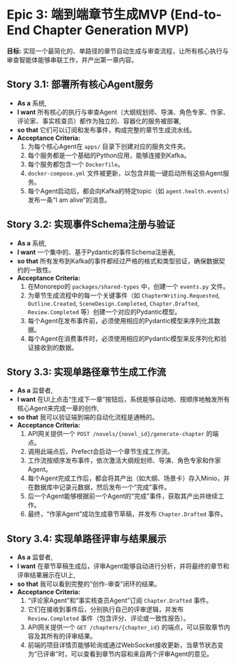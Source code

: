 # Epic 3: 端到端章节生成MVP (End-to-End Chapter Generation MVP)

**目标:** 实现一个最简化的、单路径的章节自动生成与审查流程，让所有核心执行与审查智能体能够串联工作，并产出第一章内容。

## Story 3.1: 部署所有核心Agent服务

*   **As a** 系统,
*   **I want** 所有核心的执行与审查Agent（大纲规划师、导演、角色专家、作家、评论家、事实核查员）都作为独立的、容器化的服务被部署,
*   **so that** 它们可以订阅和发布事件，构成完整的章节生成流水线。
*   **Acceptance Criteria:**
    1.  为每个核心Agent在 `apps/` 目录下创建对应的服务文件夹。
    2.  每个服务都是一个基础的Python应用，能够连接到Kafka。
    3.  每个服务都包含一个 `Dockerfile`。
    4.  `docker-compose.yml` 文件被更新，以包含并能一键启动所有这些Agent服务。
    5.  每个Agent启动后，都会向Kafka的特定topic（如 `agent.health.events`）发布一条“I am alive”的消息。

## Story 3.2: 实现事件Schema注册与验证

*   **As a** 系统,
*   **I want** 一个集中的、基于Pydantic的事件Schema注册表,
*   **so that** 所有发布到Kafka的事件都经过严格的格式和类型验证，确保数据契约的一致性。
*   **Acceptance Criteria:**
    1.  在Monorepo的 `packages/shared-types` 中，创建一个 `events.py` 文件。
    2.  为章节生成流程中的每一个关键事件（如 `ChapterWriting.Requested`, `Outline.Created`, `SceneDesign.Completed`, `Chapter.Drafted`, `Review.Completed` 等）创建一个对应的Pydantic模型。
    3.  每个Agent在发布事件前，必须使用相应的Pydantic模型来序列化其数据。
    4.  每个Agent在消费事件时，必须使用相应的Pydantic模型来反序列化和验证接收到的数据。

## Story 3.3: 实现单路径章节生成工作流

*   **As a** 监督者,
*   **I want** 在UI上点击“生成下一章”按钮后，系统能够自动地、按顺序地触发所有核心Agent来完成一章的创作,
*   **so that** 我可以验证端到端的自动化流程是通畅的。
*   **Acceptance Criteria:**
    1.  API网关提供一个 `POST /novels/{novel_id}/generate-chapter` 的端点。
    2.  调用此端点后，Prefect会启动一个章节生成工作流。
    3.  工作流按顺序发布事件，依次激活大纲规划师、导演、角色专家和作家Agent。
    4.  每个Agent完成工作后，都会将其产出（如大纲、场景卡）存入Minio，并在数据库中记录元数据，然后发布一个“完成”事件。
    5.  后一个Agent能够根据前一个Agent的“完成”事件，获取其产出并继续工作。
    6.  最终，“作家Agent”成功生成章节草稿，并发布 `Chapter.Drafted` 事件。

## Story 3.4: 实现单路径评审与结果展示

*   **As a** 监督者,
*   **I want** 在章节草稿生成后，评审Agent能够自动进行分析，并将最终的章节和评审结果展示在UI上,
*   **so that** 我可以看到完整的“创作-审查”闭环的结果。
*   **Acceptance Criteria:**
    1.  “评论家Agent”和“事实核查员Agent”订阅 `Chapter.Drafted` 事件。
    2.  它们在接收到事件后，分别执行自己的评审逻辑，并发布 `Review.Completed` 事件（包含评分、评论或一致性报告）。
    3.  API网关提供一个 `GET /chapters/{chapter_id}` 的端点，可以获取章节内容及其所有的评审结果。
    4.  前端的项目详情页能够轮询或通过WebSocket接收更新，当章节状态变为“已评审”时，可以查看到章节内容和来自两个评审Agent的意见。
